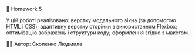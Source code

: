 📘 Homework 5

У цій роботі реалізовано:
верстку модального вікна (за допомогою HTML і CSS);
адаптивну верстку сторінки з використанням Flexbox;
оптимізацію зображень і структури коду;
оформлення згідно з макетом.

👩‍💻 Автор: Скопенко Людмила
